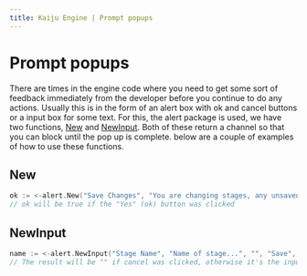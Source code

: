 ```yaml
---
title: Kaiju Engine | Prompt popups
---
```


# Prompt popups
There are times in the engine code where you need to get some sort of feedback immediately from the developer before you continue to do any actions. Usually this is in the form of an alert box with ok and cancel buttons or a input box for some text. For this, the alert package is used, we have two functions, [New](/api/editor/alert/#new) and [NewInput](/api/editor/alert/#newinput). Both of these return a channel so that you can block until the pop up is complete. below are a couple of examples of how to use these functions.

## New
```go
ok := <-alert.New("Save Changes", "You are changing stages, any unsaved changes will be lost. Are you sure you wish to continue?", "Yes", "No")
// ok will be true if the "Yes" (ok) button was clicked
```

## NewInput
```go
name := <-alert.NewInput("Stage Name", "Name of stage...", "", "Save", "Cancel")
// The result will be "" if cancel was clicked, otherwise it's the input text
```
